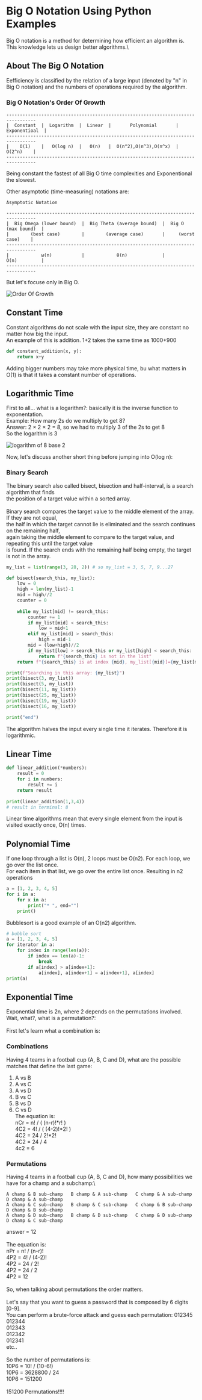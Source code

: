 # Big O Notation Using Python Examples

Big O notation is a method for determining how efficient an algorithm is.\
This knowledge lets us design better algorithms.\

## About The Big O Notation

Eefficiency is classified by the relation of a large input (denoted by "n" in Big O notation) and the numbers of operations required by the algorithm.

### Big O Notation's Order Of Growth

```
---------------------------------------------------------------------------------
|  Constant  |  Logarithm  |  Linear  |       Polynomial       |  Exponentioal  |
---------------------------------------------------------------------------------
|    O(1)    |   O(log n)  |   O(n)   |  O(n^2),O(n^3),O(n^x)  |      O(2^n)    |
---------------------------------------------------------------------------------
```
Being constant the fastest of all Big O time complexities and Exponentional the slowest.

Other asymptotic (time-measuring) notations are:

```
Asymptotic Notation

---------------------------------------------------------------------------------
|  Big Omega (lower bound)  |  Big Theta (average bound)  |  Big O (max bound)  |
|        (best case)        |        (average case)       |     (worst case)    |
---------------------------------------------------------------------------------
|            ω(n)           |            θ(n)             |        O(n)         |
---------------------------------------------------------------------------------
```

But let's focuse only in Big O.

![Order Of Growth](https://github.com/noevazz/big_o_python/blob/master/img/bigO.png)

## Constant Time

Constant algorithms do not scale with the input size, they are constant no matter how big the input.\
An example of this is addition. 1+2 takes the same time as 1000+900

```python
def constant_addition(x, y):
    return x+y
```

Adding bigger numbers may take more physical time, bu what matters in O(1) is that it takes a constant number of operations.

## Logarithmic Time

First to all... what is a logarithm?: basically it is the inverse function to exponentation.\
Example: How many 2s do we multiply to get 8?\
Answer: 2 × 2 × 2 = 8, so we had to multiply 3 of the 2s to get 8\
So the logarithm is 3

![logarithm of 8 base 2](https://github.com/noevazz/big_o_python/blob/master/img/logarithm.png)

Now, let's discuss another short thing before jumping into O(log n):

### Binary Search

The binary search also called bisect, bisection and half-interval, is a search algorithm that finds\
the position of a target value within a sorted array.\
\
Binary search compares the target value to the middle element of the array. If they are not equal,\
the half in which the target cannot lie is eliminated and the search continues on the remaining half,\
again taking the middle element to compare to the target value, and repeating this until the target value\
is found. If the search ends with the remaining half being empty, the target is not in the array. 

```python
my_list = list(range(3, 28, 2)) # so my_list = 3, 5, 7, 9...27

def bisect(search_this, my_list):
    low = 0
    high = len(my_list)-1
    mid = high//2
    counter = 0
    
    while my_list[mid] != search_this:
        counter += 1
        if my_list[mid] < search_this:
            low = mid+1
        elif my_list[mid] > search_this:
            high = mid-1
        mid = (low+high)//2
        if my_list[low] > search_this or my_list[high] < search_this:
            return f"{search_this} is not in the list"
    return f"{search_this} is at index {mid}, my_list[{mid}]={my_list[mid]}, number of search={counter}"

print(f"Searching in this array: {my_list}")
print(bisect(3, my_list))
print(bisect(5, my_list))
print(bisect(11, my_list))
print(bisect(25, my_list))
print(bisect(19, my_list))
print(bisect(16, my_list))

print("end")
```
The algorithm halves the input every single time it iterates. Therefore it is logarithmic.

## Linear Time

```python
def linear_addition(*numbers):
    result = 0
    for i in numbers:
        result += i 
    return result
    
print(linear_addition(1,3,4))
# result in terminal: 8
```

Linear time algorithms mean that every single element from the input is visited exactly once, O(n) times.

## Polynomial Time

If one loop through a list is O(n), 2 loops must be O(n2). For each loop, we go over the list once.\
For each item in that list, we go over the entire list once. Resulting in n2 operations

```python
a = [1, 2, 3, 4, 5]
for i in a:
    for x in a:
        print("* ", end="")
    print()
```

Bubblesort is a good example of an O(n2) algorithm.

```python
# bubble sort
a = [1, 2, 3, 4, 5]
for iterator in a:
    for index in range(len(a)):
        if index == len(a)-1:
            break
        if a[index] > a[index+1]:
            a[index], a[index+1] = a[index+1], a[index]
print(a)
```

## Exponential Time

Exponential time is 2n, where 2 depends on the permutations involved.\
Wait, what?, what is a permutation?:\
\
First let's learn what a combination is:

### Combinations

Having 4 teams in a football cup (A, B, C and D), what are the possible matches that define the last game:
1. A vs B
2. A vs C
3. A vs D
4. B vs C
5. B vs D
6. C vs D
\
The equation is:\
nCr = n! / ( (n-r)!*r! )\
4C2 = 4! / ( (4-2)!*2! )\
4C2 = 24 / 2!*2!\
4C2 = 24 / 4\
4c2 = 6

### Permutations
Having 4 teams in a football cup (A, B, C and D), how many possibilities we have for a champ and a subchamp:\
```
A champ & B sub-champ   B champ & A sub-champ   C champ & A sub-champ   D champ & A sub-champ
A champ & C sub-champ   B champ & C sub-champ   C champ & B sub-champ   D champ & B sub-champ
A champ & D sub-champ   B champ & D sub-champ   C champ & D sub-champ   D champ & C sub-champ
```

answer = 12\
\
The equation is:\
nPr = n! / (n-r)!\
4P2 = 4! / (4-2)!\
4P2 = 24 / 2!\
4P2 = 24 / 2\
4P2 = 12\
\
So, when talking about permutations the order matters.\
\
Let's say that you want to guess a password that is composed by 6 digits [0-9].\
You can perform a brute-force attack and guess each permutation:
012345\
012344\
012343\
012342\
012341\
etc..\
\
So the number of permutations is:\
10P6 = 10! / (10-6!)\
10P6 = 3628800 / 24\
10P6 = 151200\
\
151200 Permutations!!!!